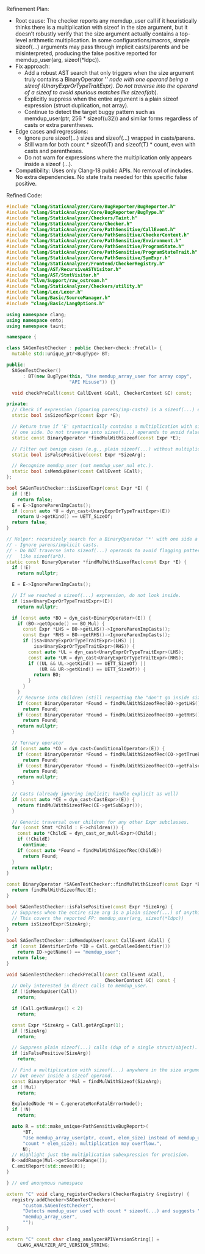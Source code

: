 Refinement Plan:
- Root cause: The checker reports any memdup_user call if it heuristically thinks there is a multiplication with sizeof in the size argument, but it doesn’t robustly verify that the size argument actually contains a top-level arithmetic multiplication. In some configurations/macros, simple sizeof(...) arguments may pass through implicit casts/parents and be misinterpreted, producing the false positive reported for memdup_user(arg, sizeof(*ldpc)).
- Fix approach:
  - Add a robust AST search that only triggers when the size argument truly contains a BinaryOperator '*' node with one operand being a sizeof (UnaryExprOrTypeTraitExpr). Do not traverse into the operand of a sizeof to avoid spurious matches like sizeof(a*b).
  - Explicitly suppress when the entire argument is a plain sizeof expression (struct duplication, not array).
  - Continue to detect the target buggy pattern such as memdup_user(ptr, 256 * sizeof(u32)) and similar forms regardless of casts or extra parentheses.
- Edge cases and regressions:
  - Ignore pure sizeof(...) sizes and sizeof(...) wrapped in casts/parens.
  - Still warn for both count * sizeof(T) and sizeof(T) * count, even with casts and parentheses.
  - Do not warn for expressions where the multiplication only appears inside a sizeof (...).
- Compatibility: Uses only Clang-18 public APIs. No removal of includes. No extra dependencies. No state traits needed for this specific false positive.

Refined Code:
```cpp
#include "clang/StaticAnalyzer/Core/BugReporter/BugReporter.h"
#include "clang/StaticAnalyzer/Core/BugReporter/BugType.h"
#include "clang/StaticAnalyzer/Checkers/Taint.h"
#include "clang/StaticAnalyzer/Core/Checker.h"
#include "clang/StaticAnalyzer/Core/PathSensitive/CallEvent.h"
#include "clang/StaticAnalyzer/Core/PathSensitive/CheckerContext.h"
#include "clang/StaticAnalyzer/Core/PathSensitive/Environment.h"
#include "clang/StaticAnalyzer/Core/PathSensitive/ProgramState.h"
#include "clang/StaticAnalyzer/Core/PathSensitive/ProgramStateTrait.h"
#include "clang/StaticAnalyzer/Core/PathSensitive/SymExpr.h"
#include "clang/StaticAnalyzer/Frontend/CheckerRegistry.h"
#include "clang/AST/RecursiveASTVisitor.h"
#include "clang/AST/StmtVisitor.h"
#include "llvm/Support/raw_ostream.h"
#include "clang/StaticAnalyzer/Checkers/utility.h"
#include "clang/Lex/Lexer.h"
#include "clang/Basic/SourceManager.h"
#include "clang/Basic/LangOptions.h"

using namespace clang;
using namespace ento;
using namespace taint;

namespace {

class SAGenTestChecker : public Checker<check::PreCall> {
  mutable std::unique_ptr<BugType> BT;

public:
  SAGenTestChecker()
      : BT(new BugType(this, "Use memdup_array_user for array copy",
                       "API Misuse")) {}

  void checkPreCall(const CallEvent &Call, CheckerContext &C) const;

private:
  // Check if expression (ignoring parens/imp-casts) is a sizeof(...) expr.
  static bool isSizeofExpr(const Expr *E);

  // Return true if 'E' syntactically contains a multiplication with sizeof on
  // one side. Do not traverse into sizeof(...) operands to avoid false hits.
  static const BinaryOperator *findMulWithSizeof(const Expr *E);

  // Filter out benign cases (e.g., plain sizeof(...) without multiplication).
  static bool isFalsePositive(const Expr *SizeArg);

  // Recognize memdup_user (not memdup_user_nul etc.).
  static bool isMemdupUser(const CallEvent &Call);
};

bool SAGenTestChecker::isSizeofExpr(const Expr *E) {
  if (!E)
    return false;
  E = E->IgnoreParenImpCasts();
  if (const auto *U = dyn_cast<UnaryExprOrTypeTraitExpr>(E))
    return U->getKind() == UETT_SizeOf;
  return false;
}

// Helper: recursively search for a BinaryOperator '*' with one side a sizeof.
// - Ignore parens/implicit casts.
// - Do NOT traverse into sizeof(...) operands to avoid flagging patterns
//   like sizeof(a*b).
static const BinaryOperator *findMulWithSizeofRec(const Expr *E) {
  if (!E)
    return nullptr;

  E = E->IgnoreParenImpCasts();

  // If we reached a sizeof(...) expression, do not look inside.
  if (isa<UnaryExprOrTypeTraitExpr>(E))
    return nullptr;

  if (const auto *BO = dyn_cast<BinaryOperator>(E)) {
    if (BO->getOpcode() == BO_Mul) {
      const Expr *LHS = BO->getLHS()->IgnoreParenImpCasts();
      const Expr *RHS = BO->getRHS()->IgnoreParenImpCasts();
      if (isa<UnaryExprOrTypeTraitExpr>(LHS) ||
          isa<UnaryExprOrTypeTraitExpr>(RHS)) {
        const auto *UL = dyn_cast<UnaryExprOrTypeTraitExpr>(LHS);
        const auto *UR = dyn_cast<UnaryExprOrTypeTraitExpr>(RHS);
        if ((UL && UL->getKind() == UETT_SizeOf) ||
            (UR && UR->getKind() == UETT_SizeOf)) {
          return BO;
        }
      }
    }
    // Recurse into children (still respecting the "don't go inside sizeof" rule)
    if (const BinaryOperator *Found = findMulWithSizeofRec(BO->getLHS()))
      return Found;
    if (const BinaryOperator *Found = findMulWithSizeofRec(BO->getRHS()))
      return Found;
    return nullptr;
  }

  // Ternary operator
  if (const auto *CO = dyn_cast<ConditionalOperator>(E)) {
    if (const BinaryOperator *Found = findMulWithSizeofRec(CO->getTrueExpr()))
      return Found;
    if (const BinaryOperator *Found = findMulWithSizeofRec(CO->getFalseExpr()))
      return Found;
    return nullptr;
  }

  // Casts (already ignoring implicit; handle explicit as well)
  if (const auto *CE = dyn_cast<CastExpr>(E)) {
    return findMulWithSizeofRec(CE->getSubExpr());
  }

  // Generic traversal over children for any other Expr subclasses.
  for (const Stmt *Child : E->children()) {
    const auto *ChildE = dyn_cast_or_null<Expr>(Child);
    if (!ChildE)
      continue;
    if (const auto *Found = findMulWithSizeofRec(ChildE))
      return Found;
  }
  return nullptr;
}

const BinaryOperator *SAGenTestChecker::findMulWithSizeof(const Expr *E) {
  return findMulWithSizeofRec(E);
}

bool SAGenTestChecker::isFalsePositive(const Expr *SizeArg) {
  // Suppress when the entire size arg is a plain sizeof(...) of anything.
  // This covers the reported FP: memdup_user(arg, sizeof(*ldpc))
  return isSizeofExpr(SizeArg);
}

bool SAGenTestChecker::isMemdupUser(const CallEvent &Call) {
  if (const IdentifierInfo *ID = Call.getCalleeIdentifier())
    return ID->getName() == "memdup_user";
  return false;
}

void SAGenTestChecker::checkPreCall(const CallEvent &Call,
                                    CheckerContext &C) const {
  // Only interested in direct calls to memdup_user.
  if (!isMemdupUser(Call))
    return;

  if (Call.getNumArgs() < 2)
    return;

  const Expr *SizeArg = Call.getArgExpr(1);
  if (!SizeArg)
    return;

  // Suppress plain sizeof(...) calls (dup of a single struct/object).
  if (isFalsePositive(SizeArg))
    return;

  // Find a multiplication with sizeof(...) anywhere in the size argument,
  // but never inside a sizeof operand.
  const BinaryOperator *Mul = findMulWithSizeof(SizeArg);
  if (!Mul)
    return;

  ExplodedNode *N = C.generateNonFatalErrorNode();
  if (!N)
    return;

  auto R = std::make_unique<PathSensitiveBugReport>(
      *BT,
      "Use memdup_array_user(ptr, count, elem_size) instead of memdup_user(ptr, "
      "count * elem_size); multiplication may overflow.",
      N);
  // Highlight just the multiplication subexpression for precision.
  R->addRange(Mul->getSourceRange());
  C.emitReport(std::move(R));
}

} // end anonymous namespace

extern "C" void clang_registerCheckers(CheckerRegistry &registry) {
  registry.addChecker<SAGenTestChecker>(
      "custom.SAGenTestChecker",
      "Detects memdup_user used with count * sizeof(...) and suggests "
      "memdup_array_user",
      "");
}

extern "C" const char clang_analyzerAPIVersionString[] =
    CLANG_ANALYZER_API_VERSION_STRING;
```
